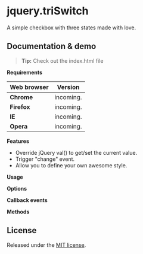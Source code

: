 # jquery.triSwitch

A simple checkbox with three states made with love.


## Documentation & demo

> **Tip:** Check out the index.html file


**Requirements**

Web browser | Version
-------- | ---
**Chrome** | incoming.
**Firefox** | incoming.
**IE** | incoming.
**Opera** | incoming.

**Features**
- Override jQuery val() to get/set the current value.
- Trigger "change" event.
- Allow you to define your own awesome style.

**Usage**


**Options**


**Callback events**


**Methods**


## License

Released under the [MIT license](http://www.opensource.org/licenses/MIT).